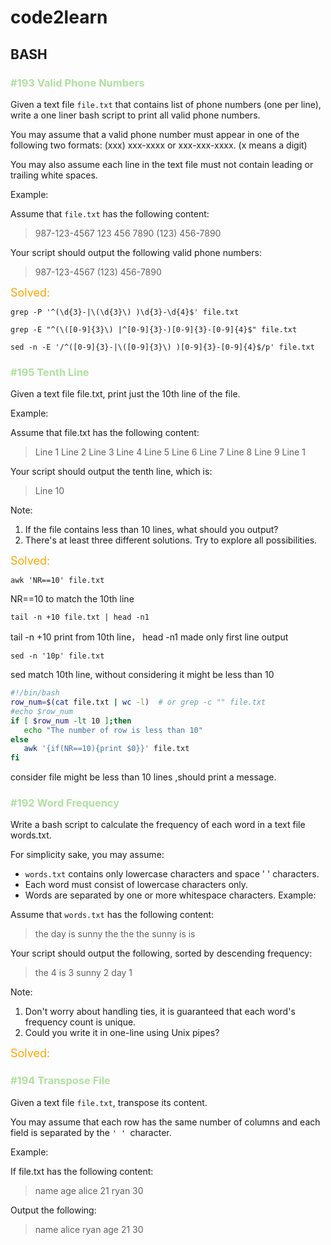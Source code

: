 # code2learn
## BASH
### <font color = blueoran> \#193 Valid Phone Numbers </font>

Given a text file `file.txt` that contains list of phone numbers (one per line), write a one liner bash script to print all valid phone numbers.

You may assume that a valid phone number must appear in one of the following two formats: (xxx) xxx-xxxx or xxx-xxx-xxxx. (x means a digit)

You may also assume each line in the text file must not contain leading or trailing white spaces.

Example:

Assume that `file.txt` has the following content:

>987-123-4567 
>123 456 7890 
>(123) 456-7890

Your script should output the following valid phone numbers:

>987-123-4567 
>(123) 456-7890

<font color= orange size = 4> Solved:</font>

`grep -P '^(\d{3}-|\(\d{3}\) )\d{3}-\d{4}$' file.txt` 

`grep -E "^(\([0-9]{3}\) |^[0-9]{3}-)[0-9]{3}-[0-9]{4}$" file.txt` 

`sed -n -E '/^([0-9]{3}-|\([0-9]{3}\) )[0-9]{3}-[0-9]{4}$/p' file.txt`

### <font color = blueoran> \#195 Tenth Line </font>
Given a text file file.txt, print just the 10th line of the file.

Example:

Assume that file.txt has the following content:

> Line 1 
> Line 2 
> Line 3 
> Line 4 
> Line 5 
> Line 6 
> Line 7 
> Line 8 
> Line 9 
> Line 1 

Your script should output the tenth line, which is:
> Line 10

Note:
1. If the file contains less than 10 lines, what should you output?
2. There's at least three different solutions. Try to explore all possibilities.

<font color= orange size = 4> Solved:</font>

`awk 'NR==10' file.txt`

NR==10 to match the 10th line

`tail -n +10 file.txt | head -n1`

tail -n +10 print from 10th line， head -n1 made only first line output 

`sed -n '10p' file.txt`

sed match 10th line, without considering it might be less than 10

```bash
#!/bin/bash 
row_num=$(cat file.txt | wc -l)  # or grep -c "" file.txt 
#echo $row_num  
if [ $row_num -lt 10 ];then  
   echo "The number of row is less than 10"  
else 
   awk '{if(NR==10){print $0}}' file.txt  
fi  
```
consider file might be less than 10 lines ,should print a message.


### <font color = blueoran> \#192 Word Frequency </font>

Write a bash script to calculate the frequency of each word in a text file words.txt.

For simplicity sake, you may assume:

- `words.txt` contains only lowercase characters and space ' ' characters.
- Each word must consist of lowercase characters only.
- Words are separated by one or more whitespace characters.
Example:

Assume that `words.txt` has the following content:

> the day is sunny the the
> the sunny is is

Your script should output the following, sorted by descending frequency:

> the 4
> is 3
> sunny 2
> day 1

Note:
1. Don't worry about handling ties, it is guaranteed that each word's frequency count is unique.
2. Could you write it in one-line using Unix pipes?

<font color= orange size = 4> Solved:</font>



### <font color = blueoran> \#194 Transpose File </font>
Given a text file `file.txt`, transpose its content.

You may assume that each row has the same number of columns and each field is separated by the `' ' `character.

Example:

If file.txt has the following content:

> name age
> alice 21
> ryan 30

Output the following:

> name alice ryan
> age 21 30

